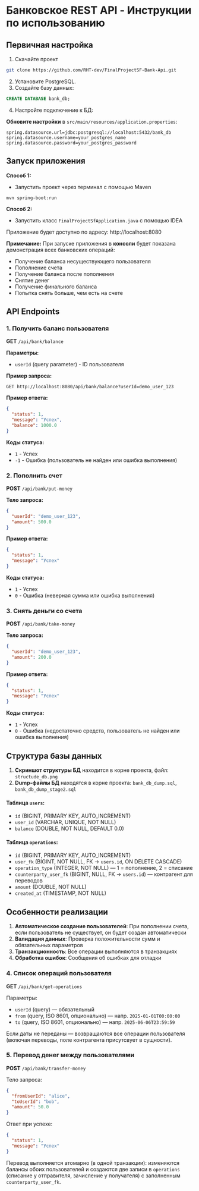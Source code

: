 # Банковское REST API - Инструкции по использованию

## Первичная настройка
1. Скачайте проект
```bash
git clone https://github.com/RHT-dev/FinalProjectSF-Bank-Api.git
```
2. Установите PostgreSQL.
3. Создайте базу данных:
```sql
CREATE DATABASE bank_db;
```
4. Настройте подключение к БД:
   
**Обновите настройки** в `src/main/resources/application.properties`:
```properties
spring.datasource.url=jdbc:postgresql://localhost:5432/bank_db
spring.datasource.username=your_postgres_name
spring.datasource.password=your_postgres_password
```
   


## Запуск приложения

**Способ 1:**
- Запустить проект через терминал с помощью Maven
```
mvn spring-boot:run
```
**Способ 2:**
- Запустить класс ```FinalProjectSfApplication.java``` с помощью IDEA

Приложение будет доступно по адресу: http://localhost:8080

**Примечание:** При запуске приложения в **консоли** будет показана демонстрация всех банковских операций:
- Получение баланса несуществующего пользователя
- Пополнение счета
- Получение баланса после пополнения
- Снятие денег
- Получение финального баланса
- Попытка снять больше, чем есть на счете

## API Endpoints

### 1. Получить баланс пользователя

**GET** `/api/bank/balance`

**Параметры:**
- `userId` (query parameter) - ID пользователя

**Пример запроса:**
```
GET http://localhost:8080/api/bank/balance?userId=demo_user_123
```

**Пример ответа:**
```json
{
  "status": 1,
  "message": "Успех",
  "balance": 1000.0
}
```

**Коды статуса:**
- `1` - Успех
- `-1` - Ошибка (пользователь не найден или ошибка выполнения)

### 2. Пополнить счет

**POST** `/api/bank/put-money`

**Тело запроса:**
```json
{
  "userId": "demo_user_123",
  "amount": 500.0
}
```

**Пример ответа:**
```json
{
  "status": 1,
  "message": "Успех"
}
```

**Коды статуса:**
- `1` - Успех
- `0` - Ошибка (неверная сумма или ошибка выполнения)

### 3. Снять деньги со счета

**POST** `/api/bank/take-money`

**Тело запроса:**
```json
{
  "userId": "demo_user_123",
  "amount": 200.0
}
```

**Пример ответа:**
```json
{
  "status": 1,
  "message": "Успех"
}
```

**Коды статуса:**
- `1` - Успех
- `0` - Ошибка (недостаточно средств, пользователь не найден или ошибка выполнения)

## Структура базы данных
1. **Скриншот структуры БД** находится в корне проекта, файл: `structude_db.png`
2. **Dump-файлы БД** находятся в корне проекта: `bank_db_dump.sql`, `bank_db_dump_stage2.sql`

#### Таблица `users`:
- `id` (BIGINT, PRIMARY KEY, AUTO_INCREMENT)
- `user_id` (VARCHAR, UNIQUE, NOT NULL)
- `balance` (DOUBLE, NOT NULL, DEFAULT 0.0)

#### Таблица `operations`:
- `id` (BIGINT, PRIMARY KEY, AUTO_INCREMENT)
- `user_fk` (BIGINT, NOT NULL, FK -> `users.id`, ON DELETE CASCADE)
- `operation_type` (INTEGER, NOT NULL) — 1 = пополнение, 2 = списание
- `counterparty_user_fk` (BIGINT, NULL, FK -> `users.id`) — контрагент для переводов
- `amount` (DOUBLE, NOT NULL)
- `created_at` (TIMESTAMP, NOT NULL)

## Особенности реализации

1. **Автоматическое создание пользователей**: При пополнении счета, если пользователь не существует, он будет создан автоматически
2. **Валидация данных**: Проверка положительности сумм и обязательных параметров
3. **Транзакционность**: Все операции выполняются в транзакциях
4. **Обработка ошибок**: Сообщения об ошибках для отладки

### 4. Список операций пользователя

**GET** `/api/bank/get-operations`

Параметры:
- `userId` (query) — обязательный
- `from` (query, ISO 8601, опционально) — напр. `2025-01-01T00:00:00`
- `to` (query, ISO 8601, опционально) — напр. `2025-06-06T23:59:59`

Если даты не переданы — возвращаются все операции пользователя (включая переводы, поле контрагента присутсвует в сущности).

### 5. Перевод денег между пользователями

**POST** `/api/bank/transfer-money`

Тело запроса:
```json
{
  "fromUserId": "alice",
  "toUserId": "bob",
  "amount": 50.0
}
```

Ответ при успехе:
```json
{
  "status": 1,
  "message": "Успех"
}
```

Перевод выполняется атомарно (в одной транзакции): изменяются балансы обоих пользователей и создаются две записи в `operations` (списание у отправителя, зачисление у получателя) с заполненным `counterparty_user_fk`.
